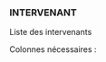 ### INTERVENANT

Liste des intervenants

Colonnes nécessaires :

<!-- INTERVENANT DEB -->

<!-- INTERVENANT FIN -->